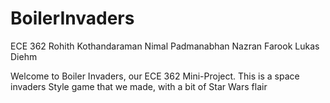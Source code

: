 # BoilerInvaders
ECE 362 
Rohith Kothandaraman
Nimal Padmanabhan
Nazran Farook
Lukas Diehm

Welcome to Boiler Invaders, our ECE 362 Mini-Project.
This is a space invaders Style game that we made, with a bit of Star Wars flair

